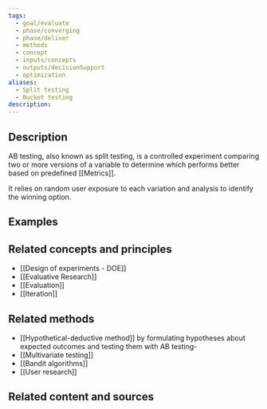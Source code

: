 ```yaml
---
tags:
  - goal/evaluate
  - phase/converging
  - phase/deliver
  - methods
  - concept
  - inputs/concepts
  - outputs/decisionSupport
  - optimization
aliases:
  - Split testing
  - Bucket testing
description:
---
```


## Description
AB testing, also known as split testing, is a controlled experiment comparing two or more versions of a variable to determine which performs better based on predefined [[Metrics]]. 

It relies on random user exposure to each variation and analysis to identify the winning option.
## Examples 

## Related concepts and principles

- [[Design of experiments - DOE]]
- [[Evaluative Research]]
- [[Evaluation]]
- [[Iteration]]


## Related methods
- [[Hypothetical-deductive method]] by formulating hypotheses about expected outcomes and testing them with AB testing-
- [[Multivariate testing]]
- [[Bandit algorithms]]
- [[User research]]

## Related content and sources

